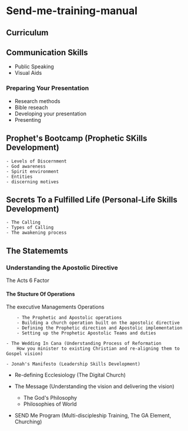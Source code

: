 # Send-me-training-manual

## Curriculum

## Communication Skills

- Public Speaking
- Visual Aids

### Preparing Your Presentation

- Research methods
- Bible reseach
- Developing your presentation
- Presenting


## Prophet's Bootcamp (Prophetic SKills Development)

    - Levels of Discernment
    - God awareness
    - Spirit environment
    - Entities 
    - discerning motives

## Secrets To a Fulfilled Life (Personal-Life Skills Development)

    - The Calling
    - Types of Calling
    - The awakening process

## The Statememts

### Understanding the Apostolic Directive

The Acts 6 Factor
#### The Stucture Of Operations

The executive 
Managements 
Operations


        - The Prophetic and Apostolic operations
        - Building a church operation built on the apostolic directive
        - Defining the Prophetic direction and Apostolic implementation
        - Setting up the Prophetic Apostolic Teams and duties

    - The Wedding In Cana (Understanding Process of Reformation
        How you minister to existing Christian and re-aligning them to Gospel vision)

    - Jonah's Manifesto (Leadership Skills Development)

- Re-defining Ecclesiology (The Digital Church)
- The Message (Understanding the vision and delivering the vision)
    - The God's Philosophy 
    - Philosophies of World

- SEND Me Program (Multi-discipleship Training, The GA Element, Churching)